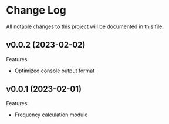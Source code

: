 # Change Log

All notable changes to this project will be documented in this file.

## v0.0.2 (2023-02-02)

Features:

- Optimized console output format

## v0.0.1 (2023-02-01)

Features:

- Frequency calculation module
